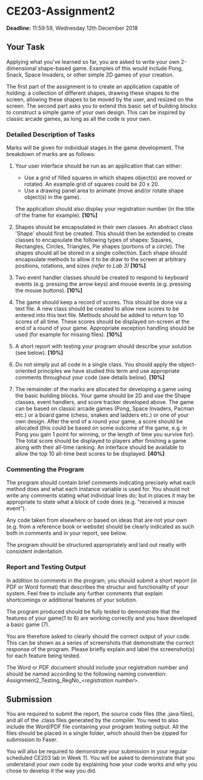 # CE203-Assignment2
**Deadline:** 11:59:59, Wednesday 12th December 2018

## Your Task
Applying what you've learned so far, you are asked to write your own 2-dimensional shape-based game. Examples of this would include Pong, Snack, Space Invaders, or other simple 2D games of your creation.

The first part of the assignment is to create an application capable of holding: a collection of different shapes, drawing these shapes to the screen, allowing these shapes to be moved by the user, and resized on the screen. 
The second part asks you to extend this basic set of building blocks to construct a simple game of your own design. This can be inspired by classic arcade games, as long as all the code is your own.

### Detailed Description of Tasks
Marks will be given for individual stages in the game development. The breakdown of marks are as follows:
1. Your user interface should be run as an application that can either:
	* Use a grid of filled squares in which shapes object(s) are moved or rotated. An example grid of squares could be 20 x 20.
	* Use a drawing panel area to animate (move and/or rotate shape object(s) in the game).
	
	The application should also display your registration number (in the title of the frame for example). **\[10%\]**
2. Shapes should be encapsulated in their own classes. An abstract class 'Shape' should first be created. This should then be extended to create classes to encapsulate the following types of shapes: Squares, Rectangles, Circles, Triangles, Pie shapes (portions of a circle). The shapes should all be stored in a single collection. Each shape should encapsulate methods to allow it to be draw to the screen at arbitrary positions, rotations, and sizes *(refer to Lab 3)* **\[10%\]**
3. Two event handler classes should be created to respond to keyboard events (e.g. pressing the arrow keys) and mouse events (e.g. pressing the mouse buttons). **\[10%\]**
4. The game should keep a record of scores. This should be done via a text file. A new class should be created to allow new scores to be entered into this text file. Methods should be added to return top 10 scores of all time. These scores should be displayed on-screen at the end of a round of your game. Appropriate exception handling should be used (for example for missing files). **\[10%\]**
5. A short report with testing your program should describe your solution (see below). **\[10%\]**
6. Do not simply put all code in a single class. You should apply the object-oriented principles we have studied this term and use appropriate comments throughout your code (see details below). **\[10%\]**
7. The remainder of the marks are allocated for developing a game using the basic building blocks. Your game should be 2D and use the Shape classes, event handlers, and score tracker developed above. The game can be based on classic arcade games (Pong, Space Invaders, Pacman etc.) or a board game (chess, snakes and ladders etc.) or one of your own design. After the end of a round your game, a score should be allocated (this could be based on some outcome of the game, e.g. in Pong you gain 1 point for winning, or the length of time you survive for). The total score should be displayed to players after finishing a game along with their all-time ranking. An interface should be available to allow the top 10 all-time best scores to be displayed. **\[40%\]**

### Commenting the Program
The program should contain brief comments  indicating precisely what each method does and what each instance variable is used for. You should not write any comments stating what individual lines do; but in places it may be appropriate to state what a block of code does (e.g. "received a mouse event").

Any code taken from elsewhere or based on ideas that are not your own (e.g. from a reference book or website) should be clearly indicated as such both in comments and in your report, see below. 

The program should be structured appropriately and laid out neatly with consistent indentation.

### Report and Testing Output
In addition to comments in the program, you should submit a short report (in PDF or Word format) that describes the structur and functionality of your system. Feel free to include any further comments that explain shortcomings or additional features of your solution.

The program produced should be fully tested to demonstrate that the features of your game(1 to 6) are working correctly and you have developed a basic game (7).

You are therefore asked to clearly should the correct output of your code. This can be shown as a series of screenshots that demonstrate the correct response of the program. Please briefly explain and label the screenshot(s) for each feature being tested.

The Word or PDF document should include your registration number and should be named according to the following naming convention: Assignment2_Testing_RegNo_<*registration number*>.

## Submission
You are required to submit the report, the source code files (the .java files), and all of the .class files generated by the compiler. You need to also include the Word/PDF file containing your program testing output. All the files should be placed in a single folder, which should then be zipped for submission to Faser.

You will also be required to demonstrate your submission in your regular scheduled CE203 lab in Week 11. You will be asked to demonstrate that you understand your own code by explaining how your code works and why you chose to develop it the way you did. 
